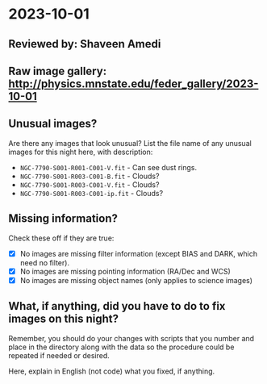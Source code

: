 # 2023-10-01

## Reviewed by:   Shaveen Amedi

## Raw image gallery: http://physics.mnstate.edu/feder_gallery/2023-10-01

## Unusual images?

Are there any images that look unusual? List the file name of any unusual images for this night here, with description:

+ `NGC-7790-S001-R001-C001-V.fit` - Can see dust rings.
+ `NGC-7790-S001-R003-C001-B.fit` - Clouds?
+ `NGC-7790-S001-R003-C001-V.fit` - Clouds?
+ `NGC-7790-S001-R003-C001-ip.fit` - Clouds?

## Missing information?

Check these off if they are true:

- [x] No images are missing filter information (except BIAS and DARK, which need no filter).
- [x] No images are missing pointing information (RA/Dec and WCS)
- [x] No images are missing object names (only applies to science images)

## What, if anything, did you have to do to fix images on this night?

Remember, you should do your changes with scripts that you number and place in the
directory along with the data so the procedure could be repeated if needed or
desired.

Here, explain in English (not code) what you fixed, if anything.
